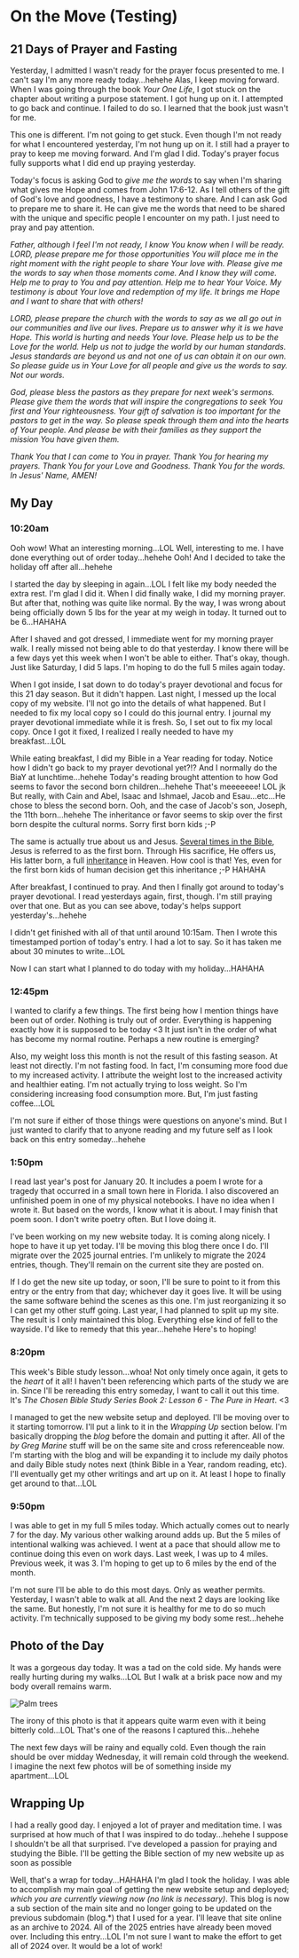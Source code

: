 # On the Move (Testing)

## 21 Days of Prayer and Fasting

Yesterday, I admitted I wasn't ready for the prayer focus presented to me. I can't say I'm any more ready today...hehehe Alas, I keep moving forward. When I was going through the book *Your One Life*, I got stuck on the chapter about writing a purpose statement. I got hung up on it. I attempted to go back and continue. I failed to do so. I learned that the book just wasn't for me.

This one is different. I'm not going to get stuck. Even though I'm not ready for what I encountered yesterday, I'm not hung up on it. I still had a prayer to pray to keep me moving forward. And I'm glad I did. Today's prayer focus fully supports what I did end up praying yesterday.

Today's focus is asking God to *give me the words* to say when I'm sharing what gives me Hope and comes from John 17:6-12. As I tell others of the gift of God's love and goodness, I have a testimony to share. And I can ask God to prepare me to share it. He can give me the words that need to be shared with the unique and specific people I encounter on my path. I just need to pray and pay attention.

*Father, although I feel I'm not ready, I know You know when I will be ready. LORD, please prepare me for those opportunities You will place me in the right moment with the right people to share Your love with. Please give me the words to say when those moments come. And I know they will come. Help me to pray to You and pay attention. Help me to hear Your Voice. My testimony is about Your love and redemption of my life. It brings me Hope and I want to share that with others!*

*LORD, please prepare the church with the words to say as we all go out in our communities and live our lives. Prepare us to answer why it is we have Hope. This world is hurting and needs Your love. Please help us to be the Love for the world. Help us not to judge the world by our human standards. Jesus standards are beyond us and not one of us can obtain it on our own. So please guide us in Your Love for all people and give us the words to say. Not our words.*

*God, please bless the pastors as they prepare for next week's sermons. Please give them the words that will inspire the congregations to seek You first and Your righteousness. Your gift of salvation is too important for the pastors to get in the way. So please speak through them and into the hearts of Your people. And please be with their families as they support the mission You have given them.*

*Thank You that I can come to You in prayer. Thank You for hearing my prayers. Thank You for your Love and Goodness. Thank You for the words. In Jesus' Name, AMEN!*

## My Day

### 10:20am

Ooh wow! What an interesting morning...LOL Well, interesting to me. I have done everything out of order today...hehehe Ooh! And I decided to take the holiday off after all...hehehe

I started the day by sleeping in again...LOL I felt like my body needed the extra rest. I'm glad I did it. When I did finally wake, I did my morning prayer. But after that, nothing was quite like normal. By the way, I was wrong about being officially down 5 lbs for the year at my weigh in today. It turned out to be 6...HAHAHA

After I shaved and got dressed, I immediate went for my morning prayer walk. I really missed not being able to do that yesterday. I know there will be a few days yet this week when I won't be able to either. That's okay, though. Just like Saturday, I did 5 laps. I'm hoping to do the full 5 miles again today.

When I got inside, I sat down to do today's prayer devotional and focus for this 21 day season. But it didn't happen. Last night, I messed up the local copy of my website. I'll not go into the details of what happened. But I needed to fix my local copy so I could do this journal entry. I journal my prayer devotional immediate while it is fresh. So, I set out to fix my local copy. Once I got it fixed, I realized I really needed to have my breakfast...LOL

While eating breakfast, I did my Bible in a Year reading for today. Notice how I didn't go back to my prayer devotional yet?!? And I normally do the BiaY at lunchtime...hehehe Today's reading brought attention to how God seems to favor the second born children...hehehe That's meeeeeee! LOL jk But really, with Cain and Abel, Isaac and Ishmael, Jacob and Esau...etc...He chose to bless the second born. Ooh, and the case of Jacob's son, Joseph, the 11th born...hehehe The inheritance or favor seems to skip over the first born despite the cultural norms. Sorry first born kids ;-P

The same is actually true about us and Jesus. [Several times in the Bible](https://www.gotquestions.org/Jesus-first-born.html), Jesus is referred to as the first born. Through His sacrifice, He offers us, His latter born, a full [inheritance](https://www.gotquestions.org/inheritance-in-Christ.html) in Heaven. How cool is that! Yes, even for the first born kids of human decision get this inheritance ;-P HAHAHA

After breakfast, I continued to pray. And then I finally got around to today's prayer devotional. I read yesterdays again, first, though. I'm still praying over that one. But as you can see above, today's helps support yesterday's...hehehe

I didn't get finished with all of that until around 10:15am. Then I wrote this timestamped portion of today's entry. I had a lot to say. So it has taken me about 30 minutes to write...LOL

Now I can start what I planned to do today with my holiday...HAHAHA

### 12:45pm

I wanted to clarify a few things. The first being how I mention things have been out of order. Nothing is truly out of order. Everything is happening exactly how it is supposed to be today <3 It just isn't in the order of what has become my normal routine. Perhaps a new routine is emerging?

Also, my weight loss this month is not the result of this fasting season. At least not directly. I'm not fasting food. In fact, I'm consuming more food due to my increased activity. I attribute the weight lost to the increased activity and healthier eating. I'm not actually trying to loss weight. So I'm considering increasing food consumption more. But, I'm just fasting coffee...LOL

I'm not sure if either of those things were questions on anyone's mind. But I just wanted to clarify that to anyone reading and my future self as I look back on this entry someday...hehehe

### 1:50pm

I read last year's post for January 20. It includes a poem I wrote for a tragedy that occurred in a small town here in Florida. I also discovered an unfinished poem in one of my physical notebooks. I have no idea when I wrote it. But based on the words, I know what it is about. I may finish that poem soon. I don't write poetry often. But I love doing it.

I've been working on my new website today. It is coming along nicely. I hope to have it up yet today. I'll be moving this blog there once I do. I'll migrate over the 2025 journal entries. I'm unlikely to migrate the 2024 entries, though. They'll remain on the current site they are posted on.

If I do get the new site up today, or soon, I'll be sure to point to it from this entry or the entry from that day; whichever day it goes live. It will be using the same software behind the scenes as this one. I'm just reorganizing it so I can get my other stuff going. Last year, I had planned to split up my site. The result is I only maintained this blog. Everything else kind of fell to the wayside. I'd like to remedy that this year...hehehe Here's to hoping!

### 8:20pm

This week's Bible study lesson...whoa! Not only timely once again, it gets to the *heart* of it all! I haven't been referencing which parts of the study we are in. Since I'll be rereading this entry someday, I want to call it out this time. It's *The Chosen Bible Study Series Book 2: Lesson 6 - The Pure in Heart*. <3

I managed to get the new website setup and deployed. I'll be moving over to it starting tomorrow. I'll put a link to it in the *Wrapping Up* section below. I'm basically dropping the *blog* before the domain and putting it after. All of the *by Greg Marine* stuff will be on the same site and cross referenceable now. I'm starting with the blog and will be expanding it to include my daily photos and daily Bible study notes next (think Bible in a Year, random reading, etc). I'll eventually get my other writings and art up on it. At least I hope to finally get around to that...LOL

### 9:50pm

I was able to get in my full 5 miles today. Which actually comes out to nearly 7 for the day. My various other walking around adds up. But the 5 miles of intentional walking was achieved. I went at a pace that should allow me to continue doing this even on work days. Last week, I was up to 4 miles. Previous week, it was 3. I'm hoping to get up to 6 miles by the end of the month.

I'm not sure I'll be able to do this most days. Only as weather permits. Yesterday, I wasn't able to walk at all. And the next 2 days are looking like the same. But honestly, I'm not sure it is healthy for me to do so much activity. I'm technically supposed to be giving my body some rest...hehehe

## Photo of the Day

It was a gorgeous day today. It was a tad on the cold side. My hands were really hurting during my walks...LOL But I walk at a brisk pace now and my body overall remains warm.

![Palm trees](./media/IMG_5265.jpeg)

The irony of this photo is that it appears quite warm even with it being bitterly cold...LOL That's one of the reasons I captured this...hehehe

The next few days will be rainy and equally cold. Even though the rain should be over midday Wednesday, it will remain cold through the weekend. I imagine the next few photos will be of something inside my apartment...LOL

## Wrapping Up

I had a really good day. I enjoyed a lot of prayer and meditation time. I was surprised at how much of that I was inspired to do today...hehehe I suppose I shouldn't be all that surprised. I've developed a passion for praying and studying the Bible. I'll be getting the Bible section of my new website up as soon as possible

Well, that's a wrap for today...HAHAHA I'm glad I took the holiday. I was able to accomplish my main goal of getting the new website setup and deployed; *which you are currently viewing now (no link is necessary)*. This blog is now a sub section of the main site and no longer going to be updated on the previous subdomain (blog.*) that I used for a year. I'll leave that site online as an archive to 2024. All of the 2025 entries have already been moved over. Including this entry...LOL I'm not sure I want to make the effort to get all of 2024 over. It would be a lot of work!